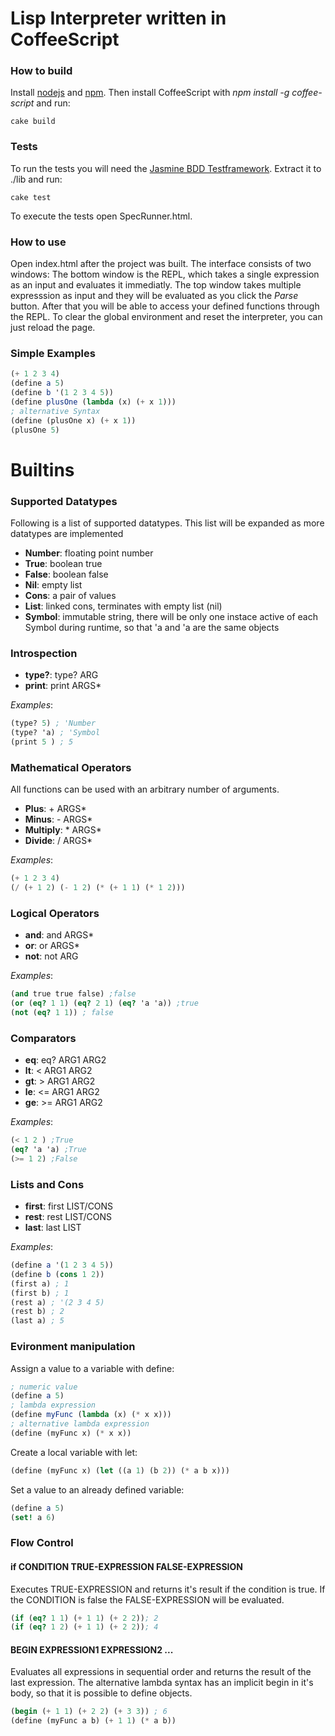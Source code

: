 Lisp Interpreter written in CoffeeScript
========================================

### How to build ###
Install [nodejs](nodejs.org) and [npm](npmjs.org). Then install CoffeeScript with *npm install -g coffee-script* and run:

    cake build

### Tests ###
To run the tests you will need the [Jasmine BDD Testframework](http://pivotal.github.com/jasmine/).
Extract it to ./lib and run:

    cake test

To execute the tests open SpecRunner.html.

### How to use ###

Open index.html after the project was built. The interface consists of two windows:
The bottom window is the REPL, which takes a single expression as an input and evaluates it immediatly. The top window takes multiple expresssion as input and they will be evaluated as you click the _Parse_ button. After that you will be able to access your defined functions through the REPL. To clear the global environment and reset the interpreter, you can just reload the page.

### Simple Examples ###

```Scheme
(+ 1 2 3 4)
(define a 5)
(define b '(1 2 3 4 5))
(define plusOne (lambda (x) (+ x 1)))
; alternative Syntax
(define (plusOne x) (+ x 1))
(plusOne 5)
```

Builtins
========

### Supported Datatypes ###

Following is a list of supported datatypes. This list will be expanded as more datatypes are implemented

* **Number**: floating point number
* **True**: boolean true
* **False**: boolean false
* **Nil**: empty list
* **Cons**: a pair of values
* **List**: linked cons, terminates with empty list (nil)
* **Symbol**: immutable string, there will be only one instace active of each Symbol during runtime, so that 'a and 'a are the same objects

### Introspection ###

* **type?**: type? ARG
* **print**: print ARGS*

*Examples*:
```Scheme
(type? 5) ; 'Number
(type? 'a) ; 'Symbol
(print 5 ) ; 5
```

### Mathematical Operators ###
All functions can be used with an arbitrary number of arguments.

* **Plus**: + ARGS*
* **Minus**: - ARGS*
* **Multiply**: * ARGS*
* **Divide**: / ARGS*

*Examples*:
```Scheme
(+ 1 2 3 4)
(/ (+ 1 2) (- 1 2) (* (+ 1 1) (* 1 2)))
```

### Logical Operators ###

* **and**: and ARGS*
* **or**: or ARGS*
* **not**: not ARG

*Examples*:
```Scheme
(and true true false) ;false
(or (eq? 1 1) (eq? 2 1) (eq? 'a 'a)) ;true
(not (eq? 1 1)) ; false
```

### Comparators ###

* **eq**: eq? ARG1 ARG2
* **lt**: < ARG1 ARG2
* **gt**: > ARG1 ARG2
* **le**: <= ARG1 ARG2
* **ge**: >= ARG1 ARG2

*Examples*:
```Scheme
(< 1 2 ) ;True
(eq? 'a 'a) ;True
(>= 1 2) ;False
```

### Lists and Cons ###

* **first**: first LIST/CONS
* **rest**: rest LIST/CONS
* **last**: last LIST

*Examples*:
```Scheme
(define a '(1 2 3 4 5))
(define b (cons 1 2))
(first a) ; 1
(first b) ; 1
(rest a) ; '(2 3 4 5)
(rest b) ; 2
(last a) ; 5
```

### Evironment manipulation ###

Assign a value to a variable with define:
```Scheme
; numeric value
(define a 5)
; lambda expression
(define myFunc (lambda (x) (* x x)))
; alternative lambda expression
(define (myFunc x) (* x x))
```

Create a local variable with let:
```Scheme
(define (myFunc x) (let ((a 1) (b 2)) (* a b x)))
```

Set a value to an already defined variable:
```Scheme
(define a 5)
(set! a 6)
```
### Flow Control ###

#### if CONDITION TRUE-EXPRESSION FALSE-EXPRESSION ####
Executes TRUE-EXPRESSION and returns it's result if the condition is true.
If the CONDITION is false the FALSE-EXPRESSION will be evaluated.
```Scheme
(if (eq? 1 1) (+ 1 1) (+ 2 2)); 2
(if (eq? 1 2) (+ 1 1) (+ 2 2)); 4
```

#### BEGIN EXPRESSION1 EXPRESSION2 ... ####
Evaluates all expressions in sequential order and returns the result of the last expression.
The alternative lambda syntax has an implicit begin in it's body, so that it is possible to
define objects.
```Scheme
(begin (+ 1 1) (+ 2 2) (+ 3 3)) ; 6
(define (myFunc a b) (+ 1 1) (* a b))
```
